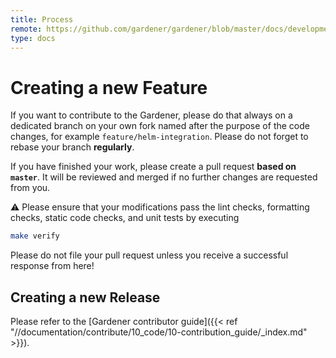 ```yaml
---
title: Process
remote: https://github.com/gardener/gardener/blob/master/docs/development/process.md
type: docs
---
```

# Creating a new Feature

If you want to contribute to the Gardener, please do that always on a dedicated branch on your own fork named after the purpose of the code changes, for example `feature/helm-integration`.
Please do not forget to rebase your branch **regularly**.

If you have finished your work, please create a pull request **based on `master`**. It will be reviewed and merged if no further changes are requested from you.

:warning: Please ensure that your modifications pass the lint checks, formatting checks, static code checks, and unit tests by executing

```bash
make verify
```

Please do not file your pull request unless you receive a successful response from here!

## Creating a new Release

Please refer to the [Gardener contributor guide]({{< ref "//documentation/contribute/10_code/10-contribution_guide/_index.md" >}}).
